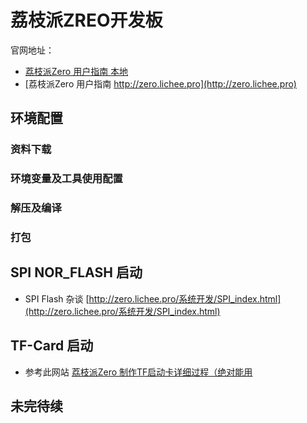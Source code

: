 # 荔枝派ZREO开发板

官网地址：

- [荔枝派Zero 用户指南 本地](lichee_pi_zero/index.html)
- [荔枝派Zero 用户指南 http://zero.lichee.pro](http://zero.lichee.pro)

## 环境配置

### 资料下载

### 环境变量及工具使用配置

### 解压及编译

### 打包

## SPI NOR_FLASH 启动

- SPI Flash 杂谈 [http://zero.lichee.pro/系统开发/SPI_index.html](http://zero.lichee.pro/系统开发/SPI_index.html)

## TF-Card 启动

- 参考此网站 [荔枝派Zero 制作TF启动卡详细过程（绝对能用](https://blog.csdn.net/Code_MoMo/article/details/104623584/)

## 未完待续
